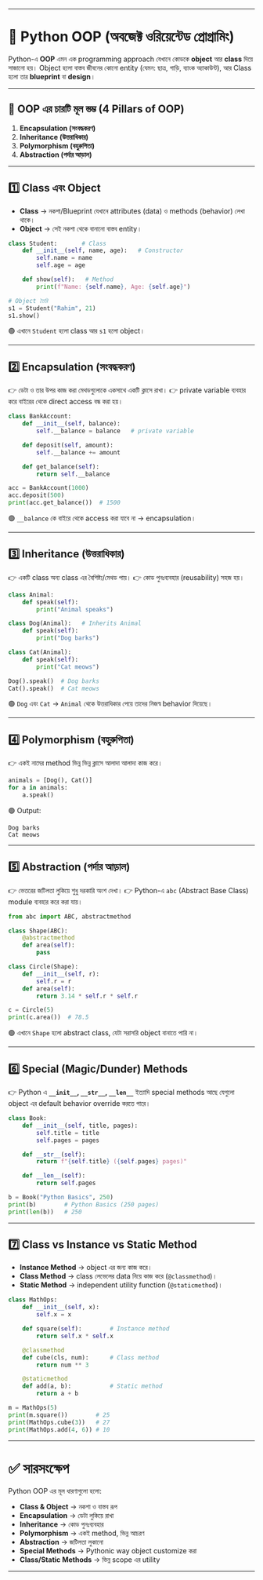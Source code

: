 
---

# 🐍 Python OOP (অবজেক্ট ওরিয়েন্টেড প্রোগ্রামিং)

Python-এ **OOP** এমন এক programming approach যেখানে কোডকে **object** আর **class** দিয়ে সাজানো হয়।
Object হলো বাস্তব জীবনের কোনো entity (যেমন: ছাত্র, গাড়ি, ব্যাংক অ্যাকাউন্ট), আর Class হলো তার **blueprint** বা **design**।

---

## 🔹 OOP এর চারটি মূল স্তম্ভ (4 Pillars of OOP)

1. **Encapsulation (সংবদ্ধকরণ)**
2. **Inheritance (উত্তরাধিকার)**
3. **Polymorphism (বহুরুপিতা)**
4. **Abstraction (পর্দার আড়াল)**

---

## 1️⃣ Class এবং Object

* **Class** → নকশা/Blueprint যেখানে attributes (data) ও methods (behavior) লেখা থাকে।
* **Object** → সেই নকশা থেকে বানানো বাস্তব entity।

```python
class Student:       # Class
    def __init__(self, name, age):   # Constructor
        self.name = name
        self.age = age

    def show(self):   # Method
        print(f"Name: {self.name}, Age: {self.age}")

# Object তৈরি
s1 = Student("Rahim", 21)
s1.show()
```

🟢 এখানে `Student` হলো class আর `s1` হলো object।

---

## 2️⃣ Encapsulation (সংবদ্ধকরণ)

👉 ডেটা ও তার উপর কাজ করা মেথডগুলোকে একসাথে একটি ক্লাসে রাখা।
👉 private variable ব্যবহার করে বাইরের থেকে direct access বন্ধ করা হয়।

```python
class BankAccount:
    def __init__(self, balance):
        self.__balance = balance   # private variable

    def deposit(self, amount):
        self.__balance += amount

    def get_balance(self):
        return self.__balance

acc = BankAccount(1000)
acc.deposit(500)
print(acc.get_balance())  # 1500
```

🟢 `__balance` কে বাইরে থেকে access করা যাবে না → encapsulation।

---

## 3️⃣ Inheritance (উত্তরাধিকার)

👉 একটি class অন্য class এর বৈশিষ্ট্য/মেথড পায়।
👉 কোড পুনঃব্যবহার (reusability) সহজ হয়।

```python
class Animal:
    def speak(self):
        print("Animal speaks")

class Dog(Animal):   # Inherits Animal
    def speak(self):
        print("Dog barks")

class Cat(Animal):
    def speak(self):
        print("Cat meows")

Dog().speak()  # Dog barks
Cat().speak()  # Cat meows
```

🟢 `Dog` এবং `Cat` → `Animal` থেকে উত্তরাধিকার পেয়ে তাদের নিজস্ব behavior দিয়েছে।

---

## 4️⃣ Polymorphism (বহুরুপিতা)

👉 একই নামের method ভিন্ন ভিন্ন ক্লাসে আলাদা আলাদা কাজ করে।

```python
animals = [Dog(), Cat()]
for a in animals:
    a.speak()
```

🟢 Output:

```
Dog barks
Cat meows
```

---

## 5️⃣ Abstraction (পর্দার আড়াল)

👉 ভেতরের জটিলতা লুকিয়ে শুধু দরকারি অংশ দেখা।
👉 Python-এ `abc` (Abstract Base Class) module ব্যবহার করে করা যায়।

```python
from abc import ABC, abstractmethod

class Shape(ABC):
    @abstractmethod
    def area(self):
        pass

class Circle(Shape):
    def __init__(self, r):
        self.r = r
    def area(self):
        return 3.14 * self.r * self.r

c = Circle(5)
print(c.area())  # 78.5
```

🟢 এখানে `Shape` হলো abstract class, যেটা সরাসরি object বানাতে পারি না।

---

## 6️⃣ Special (Magic/Dunder) Methods

👉 Python এ **`__init__`, `__str__`, `__len__`** ইত্যাদি special methods আছে যেগুলো object এর default behavior override করতে পারে।

```python
class Book:
    def __init__(self, title, pages):
        self.title = title
        self.pages = pages

    def __str__(self):
        return f"{self.title} ({self.pages} pages)"

    def __len__(self):
        return self.pages

b = Book("Python Basics", 250)
print(b)        # Python Basics (250 pages)
print(len(b))   # 250
```

---

## 7️⃣ Class vs Instance vs Static Method

* **Instance Method** → object এর জন্য কাজ করে।
* **Class Method** → class লেভেলের data নিয়ে কাজ করে (`@classmethod`)।
* **Static Method** → independent utility function (`@staticmethod`)।

```python
class MathOps:
    def __init__(self, x):
        self.x = x

    def square(self):        # Instance method
        return self.x * self.x

    @classmethod
    def cube(cls, num):      # Class method
        return num ** 3

    @staticmethod
    def add(a, b):           # Static method
        return a + b

m = MathOps(5)
print(m.square())        # 25
print(MathOps.cube(3))   # 27
print(MathOps.add(4, 6)) # 10
```

---

# ✅ সারসংক্ষেপ

Python OOP এর মূল ধারণাগুলো হলো:

* **Class & Object** → নকশা ও বাস্তব রূপ
* **Encapsulation** → ডেটা লুকিয়ে রাখা
* **Inheritance** → কোড পুনঃব্যবহার
* **Polymorphism** → একই method, ভিন্ন আচরণ
* **Abstraction** → জটিলতা লুকানো
* **Special Methods** → Pythonic way object customize করা
* **Class/Static Methods** → ভিন্ন scope এর utility

---


